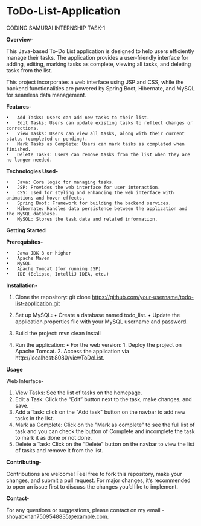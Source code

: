 # ToDo-List-Application
CODING SAMURAI INTERNSHIP TASK-1

**Overview-**

This Java-based To-Do List application is designed to help users efficiently manage their tasks. The application provides a user-friendly interface for adding, editing, marking tasks as complete, viewing all tasks, and deleting tasks from the list.

This project incorporates a web interface using JSP and CSS, while the backend functionalities are powered by Spring Boot, Hibernate, and MySQL for seamless data management.


**Features-**

	•	Add Tasks: Users can add new tasks to their list.
	•	Edit Tasks: Users can update existing tasks to reflect changes or corrections.
	•	View Tasks: Users can view all tasks, along with their current status (completed or pending).
	•	Mark Tasks as Complete: Users can mark tasks as completed when finished.
	•	Delete Tasks: Users can remove tasks from the list when they are no longer needed.


**Technologies Used-**

	•	Java: Core logic for managing tasks.
	•	JSP: Provides the web interface for user interaction.
	•	CSS: Used for styling and enhancing the web interface with animations and hover effects.
	•	Spring Boot: Framework for building the backend services.
	•	Hibernate: Handles data persistence between the application and the MySQL database.
	•	MySQL: Stores the task data and related information.


**Getting Started**

**Prerequisites-**

	•	Java JDK 8 or higher
	•	Apache Maven
	•	MySQL
	•	Apache Tomcat (for running JSP)
	•	IDE (Eclipse, IntelliJ IDEA, etc.)


**Installation-**

1. Clone the repository: 
     git clone https://github.com/your-username/todo-list-application.git

2. Set up MySQL:
  	•	Create a database named todo_list.
  	•	Update the application.properties file with your MySQL username and password.

3. Build the project:
     mvn clean install

4. Run the application:
   	•     For the web version:
    	1. Deploy the project on Apache Tomcat.
  	2. Access the application via http://localhost:8080/viewToDoList.


**Usage**

Web Interface-

1.	View Tasks: See the list of tasks on the homepage.
2.	Edit a Task: Click the “Edit” button next to the task, make changes, and save.
3.	Add a Task: click on the "Add task" button on the navbar to add new tasks in the list.
4.	Mark as Complete: Click on the "Mark as complete" to see the full list of task and you can check the button of Complete and incomplete the task to mark it as done or not done.
5.	Delete a Task: Click on the “Delete” button on the navbar to view the list of tasks and remove it from the list.


**Contributing-**

Contributions are welcome! Feel free to fork this repository, make your changes, and submit a pull request. For major changes, it’s recommended to open an issue first to discuss the changes you’d like to implement.


**Contact-**

For any questions or suggestions, please contact on my email - shoyabkhan7509548835@example.com.


